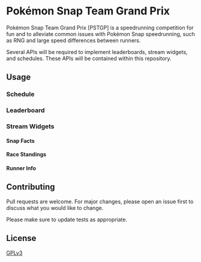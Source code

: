 # Pokémon Snap Team Grand Prix

Pokémon Snap Team Grand Prix [PSTGP] is a speedrunning competition for fun and to alleviate common issues with Pokémon Snap speedrunning, such as RNG and large speed differences between runners.

Several APIs will be required to implement leaderboards, stream widgets, and schedules. These APIs will be contained within this repository.

## Usage

### Schedule

### Leaderboard

### Stream Widgets

#### Snap Facts

#### Race Standings

#### Runner Info

## Contributing
Pull requests are welcome. For major changes, please open an issue first to discuss what you would like to change.

Please make sure to update tests as appropriate.

## License
[GPLv3](https://choosealicense.com/licenses/gpl-3.0/)
